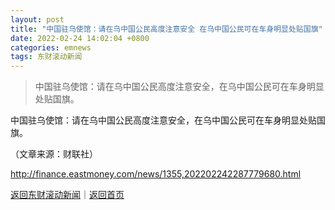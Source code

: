 ```yaml
---
layout: post
title: "中国驻乌使馆：请在乌中国公民高度注意安全 在乌中国公民可在车身明显处贴国旗"
date: 2022-02-24 14:02:04 +0800
categories: emnews
tags: 东财滚动新闻
---
```

> 中国驻乌使馆：请在乌中国公民高度注意安全，在乌中国公民可在车身明显处贴国旗。

<p>中国驻乌使馆：请在乌中国公民高度注意安全，在乌中国公民可在车身明显处贴国旗。</p><p class="em_media">（文章来源：财联社）</p>

<http://finance.eastmoney.com/news/1355,202202242287779680.html>

[返回东财滚动新闻](//finews.withounder.com/emnews/)｜[返回首页](//finews.withounder.com/)
